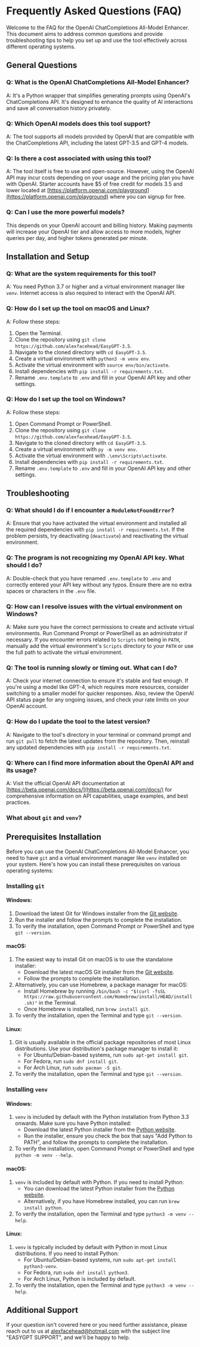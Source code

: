 # Frequently Asked Questions (FAQ)

Welcome to the FAQ for the OpenAI ChatCompletions All-Model Enhancer. This document aims to address common questions and provide troubleshooting tips to help you set up and use the tool effectively across different operating systems.

## General Questions

### Q: What is the OpenAI ChatCompletions All-Model Enhancer?
A: It's a Python wrapper that simplifies generating prompts using OpenAI's ChatCompletions API. It's designed to enhance the quality of AI interactions and save all conversation history privately.

### Q: Which OpenAI models does this tool support?
A: The tool supports all models provided by OpenAI that are compatible with the ChatCompletions API, including the latest GPT-3.5 and GPT-4 models.

### Q: Is there a cost associated with using this tool?
A: The tool itself is free to use and open-source. However, using the OpenAI API may incur costs depending on your usage and the pricing plan you have with OpenAI. Starter accounts have $5 of free credit for models 3.5 and lower located at [https://platform.openai.com/playground](https://platform.openai.com/playground) where you can signup for free.

### Q: Can I use the more powerful models?
This depends on your OpenAI account and billing history. Making payments will increase your OpenAI tier and allow access to more models, higher queries per day, and higher tokens generated per minute.

## Installation and Setup

### Q: What are the system requirements for this tool?
A: You need Python 3.7 or higher and a virtual environment manager like `venv`. Internet access is also required to interact with the OpenAI API.

### Q: How do I set up the tool on macOS and Linux?
A: Follow these steps:
1. Open the Terminal.
2. Clone the repository using `git clone https://github.com/alexfacehead/EasyGPT-3.5`.
3. Navigate to the cloned directory with `cd EasyGPT-3.5`.
4. Create a virtual environment with `python3 -m venv env`.
5. Activate the virtual environment with `source env/bin/activate`.
6. Install dependencies with `pip install -r requirements.txt`.
7. Rename `.env.template` to `.env` and fill in your OpenAI API key and other settings.

### Q: How do I set up the tool on Windows?
A: Follow these steps:
1. Open Command Prompt or PowerShell.
2. Clone the repository using `git clone https://github.com/alexfacehead/EasyGPT-3.5`.
3. Navigate to the cloned directory with `cd EasyGPT-3.5`.
4. Create a virtual environment with `py -m venv env`.
5. Activate the virtual environment with `.\env\Scripts\activate`.
6. Install dependencies with `pip install -r requirements.txt`.
7. Rename `.env.template` to `.env` and fill in your OpenAI API key and other settings.

## Troubleshooting

### Q: What should I do if I encounter a `ModuleNotFoundError`?
A: Ensure that you have activated the virtual environment and installed all the required dependencies with `pip install -r requirements.txt`. If the problem persists, try deactivating (`deactivate`) and reactivating the virtual environment.

### Q: The program is not recognizing my OpenAI API key. What should I do?
A: Double-check that you have renamed `.env.template` to `.env` and correctly entered your API key without any typos. Ensure there are no extra spaces or characters in the `.env` file.

### Q: How can I resolve issues with the virtual environment on Windows?
A: Make sure you have the correct permissions to create and activate virtual environments. Run Command Prompt or PowerShell as an administrator if necessary. If you encounter errors related to `Scripts` not being in `PATH`, manually add the virtual environment's `Scripts` directory to your `PATH` or use the full path to activate the virtual environment.

### Q: The tool is running slowly or timing out. What can I do?
A: Check your internet connection to ensure it's stable and fast enough. If you're using a model like GPT-4, which requires more resources, consider switching to a smaller model for quicker responses. Also, review the OpenAI API status page for any ongoing issues, and check your rate limits on your OpenAI account.

### Q: How do I update the tool to the latest version?
A: Navigate to the tool's directory in your terminal or command prompt and run `git pull` to fetch the latest updates from the repository. Then, reinstall any updated dependencies with `pip install -r requirements.txt`.

### Q: Where can I find more information about the OpenAI API and its usage?
A: Visit the official OpenAI API documentation at [https://beta.openai.com/docs/](https://beta.openai.com/docs/) for comprehensive information on API capabilities, usage examples, and best practices.

### What about `git` and `venv`?

## Prerequisites Installation

Before you can use the OpenAI ChatCompletions All-Model Enhancer, you need to have `git` and a virtual environment manager like `venv` installed on your system. Here's how you can install these prerequisites on various operating systems:

### Installing `git`

#### Windows:
1. Download the latest Git for Windows installer from the [Git website](https://git-scm.com/download/win).
2. Run the installer and follow the prompts to complete the installation.
3. To verify the installation, open Command Prompt or PowerShell and type `git --version`.

#### macOS:
1. The easiest way to install Git on macOS is to use the standalone installer:
   - Download the latest macOS Git installer from the [Git website](https://git-scm.com/download/mac).
   - Follow the prompts to complete the installation.
2. Alternatively, you can use Homebrew, a package manager for macOS:
   - Install Homebrew by running `/bin/bash -c "$(curl -fsSL https://raw.githubusercontent.com/Homebrew/install/HEAD/install.sh)"` in the Terminal.
   - Once Homebrew is installed, run `brew install git`.
3. To verify the installation, open the Terminal and type `git --version`.

#### Linux:
1. Git is usually available in the official package repositories of most Linux distributions. Use your distribution's package manager to install it:
   - For Ubuntu/Debian-based systems, run `sudo apt-get install git`.
   - For Fedora, run `sudo dnf install git`.
   - For Arch Linux, run `sudo pacman -S git`.
2. To verify the installation, open the Terminal and type `git --version`.

### Installing `venv`

#### Windows:
1. `venv` is included by default with the Python installation from Python 3.3 onwards. Make sure you have Python installed:
   - Download the latest Python installer from the [Python website](https://www.python.org/downloads/windows/).
   - Run the installer, ensure you check the box that says "Add Python to PATH", and follow the prompts to complete the installation.
2. To verify the installation, open Command Prompt or PowerShell and type `python -m venv --help`.

#### macOS:
1. `venv` is included by default with Python. If you need to install Python:
   - You can download the latest Python installer from the [Python website](https://www.python.org/downloads/macos/).
   - Alternatively, if you have Homebrew installed, you can run `brew install python`.
2. To verify the installation, open the Terminal and type `python3 -m venv --help`.

#### Linux:
1. `venv` is typically included by default with Python in most Linux distributions. If you need to install Python:
   - For Ubuntu/Debian-based systems, run `sudo apt-get install python3-venv`.
   - For Fedora, run `sudo dnf install python3`.
   - For Arch Linux, Python is included by default.
2. To verify the installation, open the Terminal and type `python3 -m venv --help`.

## Additional Support

If your question isn't covered here or you need further assistance, please reach out to us at alexfacehead@hotmail.com with the subject line "EASYGPT SUPPORT", and we'll be happy to help.

